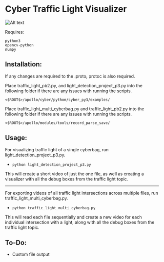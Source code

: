 # Cyber Traffic Light Visualizer

![Alt text](https://github.com/Arkenbrien/cyber_traffic_light_visualizer/blob/main/IMAGES/jiff.gif?raw=true)

Requires:
```
python3
opencv-python
numpy
```

## Installation:

If any changes are required to the .proto, protoc is also required.

Place traffic_light_pb2.py, and light_detection_project_p3.py into the following folder if there are any issues with running the scripts.

```<$ROOT$>/apollo/cyber/python/cyber_py3/examples/```

Place traffic_light_multi_cyberbag.py and traffic_light_pb2.py into the following folder if there are any issues with running the scripts.

```<$ROOT$>/apollo/modules/tools/record_parse_save/```

## Usage:

For visualizing traffic light of a single cyberbag, run light_detection_project_p3.py. 

- ```python light_detection_project_p3.py```

This will create a short video of just the one file, as well as creating a visualizer with all the debug boxes from the traffic light topic. 

---

For exporting videos of all traffic light intersections across multiple files, run traffic_light_multi_cyberbag.py. 

- ```python traffic_light_multi_cyberbag.py```

This will read each file sequentially and create a new video for each individual intersection with a light, along with all the debug boxes from the traffic light topic.


## To-Do:

- Custom file output